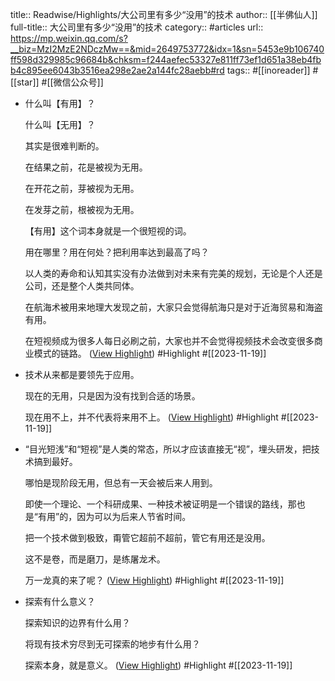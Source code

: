 title:: Readwise/Highlights/大公司里有多少“没用”的技术
author:: [[半佛仙人]]
full-title:: 大公司里有多少“没用”的技术
category:: #articles
url:: https://mp.weixin.qq.com/s?__biz=MzI2MzE2NDczMw==&mid=2649753772&idx=1&sn=5453e9b106740ff598d329985c96684b&chksm=f244aefec53327e811ff73ef1d651a38eb4fbb4c895ee6043b3516ea298e2ae2a144fc28aebb#rd
tags:: #[[inoreader]] #[[star]] #[[微信公众号]]
- 什么叫【有用】？
  
  
  
  什么叫【无用】？
  
  
  
  其实是很难判断的。
  
  
  
  在结果之前，花是被视为无用。
  
  
  
  在开花之前，芽被视为无用。
  
  
  
  在发芽之前，根被视为无用。
  
  
  
  【有用】这个词本身就是一个很短视的词。
  
  
  
  用在哪里？用在何处？把利用率达到最高了吗？
  
  
  
  以人类的寿命和认知其实没有办法做到对未来有完美的规划，无论是个人还是公司，还是整个人类共同体。
  
  
  
  在航海术被用来地理大发现之前，大家只会觉得航海只是对于近海贸易和海盗有用。
  
  
  
  在短视频成为很多人每日必刷之前，大家也并不会觉得视频技术会改变很多商业模式的链路。 ([View Highlight](https://read.readwise.io/read/01hfkzbxmjnmpdcaqmnqetybaj)) #Highlight #[[2023-11-19]]
- 技术从来都是要领先于应用。
  
  
  
  现在的无用，只是因为没有找到合适的场景。
  
  
  
  现在用不上，并不代表将来用不上。 ([View Highlight](https://read.readwise.io/read/01hfkzd5rbmnxr6j8e6cgv0vg1)) #Highlight #[[2023-11-19]]
- “目光短浅”和“短视”是人类的常态，所以才应该直接无“视”，埋头研发，把技术搞到最好。 
  
  
  
  哪怕是现阶段无用，但总有一天会被后来人用到。
  
  
  
  即使一个理论、一个科研成果、一种技术被证明是一个错误的路线，那也是“有用”的，因为可以为后来人节省时间。
  
  
  
  把一个技术做到极致，甭管它超前不超前，管它有用还是没用。
  
  
  
  这不是卷，而是磨刀，是练屠龙术。
  
  
  
  万一龙真的来了呢？ ([View Highlight](https://read.readwise.io/read/01hfkzeabcndgkfyjy9nkstkwt)) #Highlight #[[2023-11-19]]
- 探索有什么意义？
  
  
  
  探索知识的边界有什么用？
  
  
  
  将现有技术穷尽到无可探索的地步有什么用？
  
  
  
  探索本身，就是意义。 ([View Highlight](https://read.readwise.io/read/01hfkzee1ecz2agzrj7yb7n3wh)) #Highlight #[[2023-11-19]]